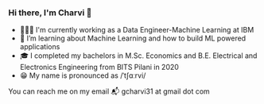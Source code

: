 ### Hi there, I'm Charvi 👋

<!--
**gcharvi31/gcharvi31** is a ✨ _special_ ✨ repository because its `README.md` (this file) appears on your GitHub profile.-->

- 👩🏻‍💻 I'm currently working as a Data Engineer-Machine Learning at IBM
- 🌱 I’m learning about Machine Learning and how to build ML powered applications
- 🎓 I completed my bachelors in M.Sc. Economics and B.E. Electrical and Electronics Engineering from BITS Pilani in 2020
- 😁 My name is pronounced as /ˈtʃɑːrvi/
<!-- - 👯 I’m looking to collaborate on ... -->
<!-- - 🤔 I’m looking for help with ...  -->
<!-- - 💬 Ask me about ... -->
<!--- - 📫 How to reach me: ... -->
<!--- - 😄 Pronouns: ... -->
<!--- - ⚡ Fun fact: ... -->
You can reach me on my email 📬 gcharvi31 at gmail dot com

